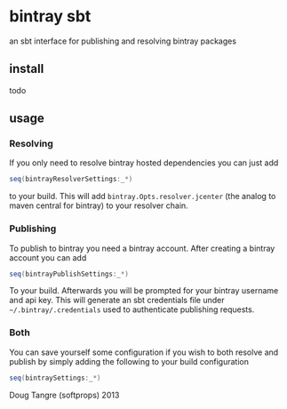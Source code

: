 # bintray sbt

an sbt interface for publishing and resolving bintray packages

## install

todo

## usage

### Resolving

If you only need to resolve bintray hosted dependencies you can just add

```scala
seq(bintrayResolverSettings:_*)
```

to your build. This will add `bintray.Opts.resolver.jcenter` (the analog to maven central for bintray) to your resolver chain.

### Publishing

To publish to bintray you need a bintray account. After creating a bintray account you can add

```scala
seq(bintrayPublishSettings:_*)
```

To your build. Afterwards you will be prompted for your bintray username and api key. This will generate an sbt credentials
file under `~/.bintray/.credentials` used to authenticate publishing requests. 


### Both

You can save yourself some configuration if you wish to both resolve and publish by simply adding the following to your build configuration

```scala
seq(bintraySettings:_*)
```

Doug Tangre (softprops) 2013
